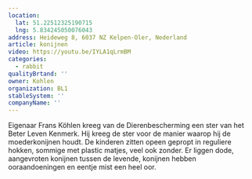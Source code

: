 ```yaml
---
location:
  lat: 51.22512325190715
  lng: 5.834245050076043
address: Heideweg 8, 6037 NZ Kelpen-Oler, Nederland
article: konijnen
video: https://youtu.be/IYLA1qLrmBM
categories:
  - rabbit
qualityBrtand: ''
owner: Kohlen
organization: BL1
stableSystem: ''
companyName: ''
---
```

Eigenaar Frans Köhlen kreeg van de Dierenbescherming een ster van het Beter Leven Kenmerk. Hij kreeg de ster voor de manier waarop hij de moederkonijnen houdt. De kinderen zitten opeen gepropt in reguliere hokken, sommige met plastic matjes, veel ook zonder. Er liggen dode, aangevroten konijnen tussen de levende, konijnen hebben ooraandoeningen en eentje mist een heel oor.